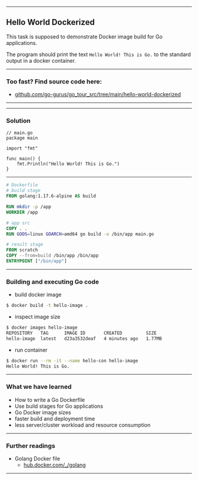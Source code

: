 <!-- .slide: data-background="img/HELLO_WORLD_DOCKERIZED/00.jpg" data-background-size="100%" data-background-position="50% 50%" -->
----

## Hello World Dockerized
This task is supposed to demonstrate Docker image build for Go applications.


The program should print the text `Hello World! This is Go.` to the standard output in a docker container.

----

### Too fast? Find source code here:
* [github.com/go-gurus/go_tour_src/tree/main/hello-world-dockerized](https://github.com/go-gurus/go_tour_src/tree/main/hello-world-dockerized)

----
<!-- .slide: data-background="img/HELLO_WORLD_DOCKERIZED/01.jpg" data-background-size="60%" data-background-position="50% 50%" -->

----

### Solution
<!-- .slide: data-background="img/MAIN/GOTOUR-TIME-TO-CODE-00.jpg" data-background-size="100%" data-background-position="50% 50%" -->
```golang
// main.go
package main

import "fmt"

func main() {
	fmt.Println("Hello World! This is Go.")
}
```

----

```Dockerfile
# Dockerfile
# build stage
FROM golang:1.17.6-alpine AS build

RUN mkdir -p /app
WORKDIR /app

# app src
COPY . .
RUN GOOS=linux GOARCH=amd64 go build -o /bin/app main.go

# result stage
FROM scratch
COPY --from=build /bin/app /bin/app
ENTRYPOINT ["/bin/app"]
```

----

### Building and executing Go code
* build docker image

```bash
$ docker build -t hello-image .
```
* inspect image size

```bash
$ docker images hello-image                                
REPOSITORY   TAG      IMAGE ID       CREATED         SIZE
hello-image  latest   d23a3532deaf   4 minutes ago   1.77MB
```
* run container

```bash
$ docker run --rm -it --name hello-con hello-image
Hello World! This is Go.
```

----

### What we have learned
* How to write a Go Dockerfile
* Use build stages for Go applications
* Go Docker image sizes
* faster build and deployment time
* less server/cluster workload and resource consumption

----

### Further readings

* Golang Docker file
  * [hub.docker.com/_/golang](https://hub.docker.com/_/golang)

---